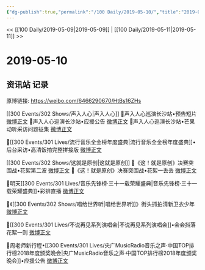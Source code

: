 ```yaml
---
{"dg-publish":true,"permalink":"/100 Daily/2019-05-10/","title":"2019-05-10","created":"2023-03-20T15:55:56.652+08:00","updated":"2023-03-20T15:58:28.360+08:00"}
---
```



<< [[100 Daily/2019-05-09\|2019-05-09]] | [[100 Daily/2019-05-11\|2019-05-11]] >>

# 2019-05-10

## 资讯站 记录

原博链接: https://weibo.com/6466290670/HtBs16ZHs

[[300 Events/302 Shows/声入人心\|声入人心]]
🌸声入人心巡演长沙站•预告短片
[微博正文](https://m.weibo.cn/6466290670/4370358481950001)
🌸声入人心巡演长沙站•应援公告
[微博正文](https://m.weibo.cn/6466290670/4370386927524587)
🌸声入人心巡演长沙站•芒果动听采访问题征集
[微博正文](https://m.weibo.cn/6466290670/4370441159618691)

🌸[[300 Events/301 Lives/流行音乐全金榜年度盛典\|流行音乐全金榜年度盛典]]•后台采访•高清饭拍完整拼接版
[微博正文](https://m.weibo.cn/6466290670/4370379692600626)

[[300 Events/302 Shows/这就是原创\|这就是原创]]
🌸《这！就是原创》决赛突围战•花絮第二波
[微博正文](https://m.weibo.cn/6466290670/4370398177030641)
🌸《这！就是原创》决赛突围战•花絮一丢丢
[微博正文](https://m.weibo.cn/6466290670/4370450186202057)

🌸明天[[300 Events/301 Lives/音乐先锋榜·三十一载荣耀盛典\|音乐先锋榜·三十一载荣耀盛典]]•彩排直播
[微博正文](https://m.weibo.cn/6466290670/4370419711109888)

🌸《[[300 Events/302 Shows/唱给世界听\|唱给世界听]]》街头抓拍清新卫衣少年
[微博正文](https://m.weibo.cn/6466290670/4370452140814911)

🌸[[300 Events/301 Lives/不说再见系列演唱会\|不说再见系列演唱会]]•会会抖落花絮一则
[微博正文](https://m.weibo.cn/6466290670/4370458108878493)

🌸周老师新行程•[[300 Events/301 Lives/央广MusicRadio音乐之声·中国TOP排行榜2018年度颁奖晚会\|央广MusicRadio音乐之声·中国TOP排行榜2018年度颁奖晚会]]•应援公告
[微博正文](https://m.weibo.cn/6466290670/4370477533867527)
